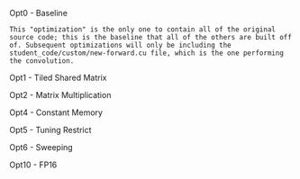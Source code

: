 Opt0 - Baseline

    This "optimization" is the only one to contain all of the original source code; this is the baseline that all of the others are built off of. Subsequent optimizations will only be including the student_code/custom/new-forward.cu file, which is the one performing the convolution.
    
Opt1 - Tiled Shared Matrix

Opt2 - Matrix Multiplication

Opt4 - Constant Memory

Opt5 - Tuning Restrict

Opt6 - Sweeping

Opt10 - FP16
